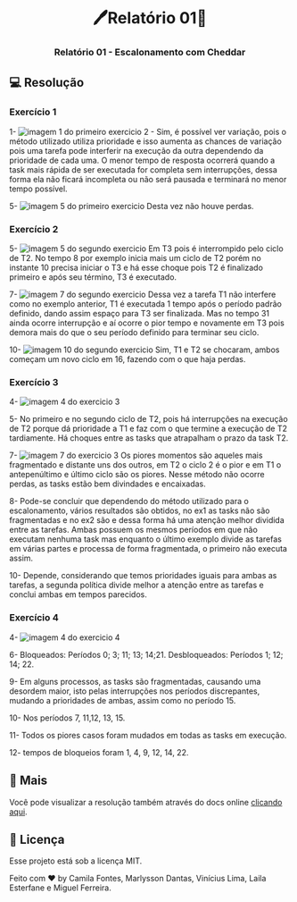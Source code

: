 <h1 align="center"> 🖊Relatório 01📃 </h1>

<h3 align="center">
Relatório 01 - Escalonamento com Cheddar
</h3>

## 💻 Resolução

### Exercício 1

1-
![imagem 1 do primeiro exercicio](images/ex01-1.png)
2 - Sim, é possível ver variação, pois o método utilizado utiliza prioridade e isso aumenta as chances de variação pois uma tarefa pode interferir na execução da outra dependendo da prioridade de cada uma. O menor tempo de resposta ocorrerá quando a task mais rápida de ser executada for completa sem interrupções, dessa forma ela não ficará incompleta ou não será pausada e terminará no menor tempo possível.

5-
![imagem 5 do primeiro exercicio](images/ex01-5.png)
Desta vez não houve perdas.

### Exercício 2

5-
![imagem 5 do segundo exercicio](images/ex02-5.png)
Em T3 pois é interrompido pelo ciclo de T2. No tempo 8 por exemplo inicia mais um ciclo de T2 porém no instante 10 precisa iniciar o T3 e há esse choque pois T2 é finalizado primeiro e após seu término, T3 é executado.

7-
![imagem 7 do segundo exercicio](images/ex02-7.png)
Dessa vez a tarefa T1 não interfere como no exemplo anterior, T1 é executada 1 tempo após o período padrão definido, dando assim espaço para T3 ser finalizada. Mas no tempo 31 ainda ocorre interrupção e aí ocorre o pior tempo e novamente em T3 pois demora mais do que o seu período definido para terminar seu ciclo.

10-
![imagem 10 do segundo exercicio](images/ex02-10.png)
Sim, T1 e T2 se chocaram, ambos começam um novo ciclo em 16, fazendo com o que haja perdas.

### Exercício 3

4-
![imagem 4 do exercicio 3](images/ex03-4.png)

5- No primeiro e no segundo ciclo de T2, pois há interrupções na execução de T2 porque dá prioridade a T1 e faz com o que termine a execução de T2 tardiamente. Há choques entre as tasks que atrapalham o prazo da task T2.

7-
![imagem 7 do exercicio 3](images/ex03-7.png)
Os piores momentos são aqueles mais fragmentado e distante uns dos outros, em T2 o ciclo 2 é o pior e em T1 o antepenúltimo e último ciclo são os piores. Nesse método não ocorre perdas, as tasks estão bem divindades e encaixadas.

8- Pode-se concluir que dependendo do método utilizado para o escalonamento, vários resultados são obtidos, no ex1 as tasks não são fragmentadas e no ex2 são e dessa forma há uma atenção melhor dividida entre as tarefas. Ambas possuem os mesmos períodos em que não executam nenhuma task mas enquanto o último exemplo divide as tarefas em várias partes e processa de forma fragmentada, o primeiro não executa assim.

10- Depende, considerando que temos prioridades iguais para ambas as tarefas, a segunda política divide melhor a atenção entre as tarefas e conclui ambas em tempos parecidos.

### Exercício 4

4-
![imagem 4 do exercicio 4](images/ex04-04.png)

6- Bloqueados: Períodos 0; 3; 11; 13; 14;21. Desbloqueados: Períodos 1; 12; 14; 22.

9- Em alguns processos, as tasks são fragmentadas, causando uma desordem maior, isto pelas interrupções nos períodos discrepantes, mudando a prioridades de ambas, assim como no período 15.

10- Nos períodos 7, 11,12, 13, 15.

11- Todos os piores casos foram mudados em todas as tasks em execução.

12- tempos de bloqueios foram 1, 4, 9, 12, 14, 22.

## 🔖 Mais

Você pode visualizar a resolução também através do docs online [clicando aqui](https://docs.google.com/document/d/1pNUDFvo3kUBGwB1fFtYgwH9d-5wE11e_n3xG1nm0N1o/edit?usp=sharing).

## :memo: Licença

Esse projeto está sob a licença MIT.

Feito com ♥ by Camila Fontes, Marlysson Dantas, Vinícius Lima, Laila Esterfane e Miguel Ferreira.
